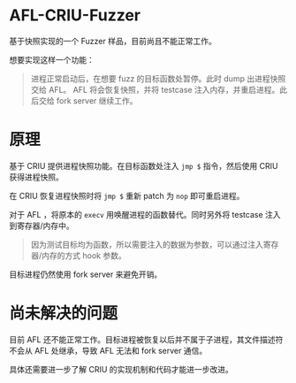 # AFL-CRIU-Fuzzer

基于快照实现的一个 Fuzzer 样品，目前尚且不能正常工作。

想要实现这样一个功能：

> 进程正常启动后，在想要 fuzz 的目标函数处暂停。此时 dump 出进程快照交给 AFL。
> AFL 将会恢复快照，并将 testcase 注入内存，并重启进程。此后交给 fork server 继续工作。

# 原理

基于 CRIU 提供进程快照功能。在目标函数处注入 `jmp $` 指令，然后使用 CRIU 获得进程快照。

在 CRIU 恢复进程快照时将 `jmp $` 重新 patch 为 `nop` 即可重启进程。

对于 AFL ，将原本的 `execv` 用唤醒进程的函数替代。同时另外将 testcase 注入到寄存器/内存中。

> 因为测试目标均为函数，所以需要注入的数据为参数，可以通过注入寄存器/内存的方式 hook 参数。

目标进程仍然使用 fork server 来避免开销。

# 尚未解决的问题

目前 AFL 还不能正常工作。目标进程被恢复以后并不属于子进程，其文件描述符不会从 AFL 处继承，导致 AFL 无法和 fork server 通信。

具体还需要进一步了解 CRIU 的实现机制和代码才能进一步改进。
